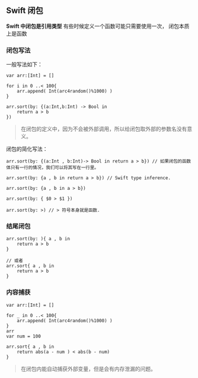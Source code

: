 ## Swift 闭包

**Swift 中闭包是引用类型** 有些时候定义一个函数可能只需要使用一次，
闭包本质上是函数

### 闭包写法
一般写法如下：
```
var arr:[Int] = []

for i in 0 ..< 100{
    arr.append( Int(arc4random()%1000) )
}

arr.sort(by: {(a:Int,b:Int) -> Bool in
    return a > b
})
```
> 在闭包的定义中，因为不会被外部调用，所以给闭包取外部的参数名没有意义。

闭包的简化写法：
```
arr.sort(by: {(a:Int , b:Int)-> Bool in return a > b}) // 如果闭包的函数体只有一行的情况，我们可以将其写在一行里。

arr.sort(by: {a , b in return a > b}) // Swift type inference.

arr.sort(by: {a , b in a > b})

arr.sort(by: { $0 > $1 })

arr.sort(by: >) // > 符号本身就是函数.
```

### 结尾闭包
```
arr.sort(by: ){ a , b in
    return a > b
}

// 或者
arr.sort{ a , b in
    return a > b
}
```

### 内容捕获

```
var arr:[Int] = []

for _ in 0 ..< 100{
    arr.append( Int(arc4random()%1000) )
}
arr
var num = 100

arr.sort{ a , b in
    return abs(a - num ) < abs(b - num)
}
```
> 在闭包内能自动捕获外部变量，但是会有内存泄漏的问题。














